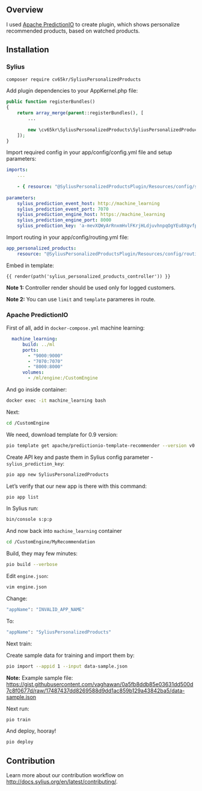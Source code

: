 ## Overview

I used [Apache PredictionIO](http://predictionio.apache.org/index.html) to create plugin, which shows personalize recommended products, based on watched products.

## Installation 

### Sylius

```bash
composer require cv65kr/SyliusPersonalizedProducts
```

Add plugin dependencies to your AppKernel.php file:
```php
public function registerBundles()
{
    return array_merge(parent::registerBundles(), [
        ...
        
        new \cv65kr\SyliusPersonalizedProducts\SyliusPersonalizedProductsPlugin(),
    ]);
}
```

Import required config in your app/config/config.yml file and setup parameters:
```yaml
imports:
    ...
    
    - { resource: "@SyliusPersonalizedProductsPlugin/Resources/config/services.yml" }
    
parameters:
    sylius_prediction_event_host: http://machine_learning
    sylius_prediction_event_port: 7070
    sylius_prediction_engine_host: https://machine_learning
    sylius_prediction_engine_port: 8000
    sylius_prediction_key: 'a-mevXQWyArRnxmHvlFKrjHLdjuvhnpqOgYEu8XgvfpLW0RTuPl_wUUQo3ZWQa5F'
```

Import routing in your app/config/routing.yml file:
```yaml
app_personalized_products:
    resource: "@SyliusPersonalizedProductsPlugin/Resources/config/routing.yml"
```

Embed in template:
```twig
{{ render(path('sylius_personalized_products_controller')) }}
```

**Note 1:** Controller render should be used only for logged customers.

**Note 2:** You can use `limit` and `template` parameres in route.


### Apache PredictionIO

First of all, add in `docker-compose.yml` machine learning:
```yaml
  machine_learning:
      build: ../ml
      ports:
        - "9000:9000"
        - "7070:7070"
        - "8000:8000"
      volumes:
        - /ml/engine:/CustomEngine
``` 

And go inside container:
```bash
docker exec -it machine_learning bash
```

Next:
```bash
cd /CustomEngine
```

We need, download template for 0.9 version:
```bash
pio template get apache/predictionio-template-recommender --version v0.3.2 MyRecommendation
```

Create API key and paste them in Sylius config parameter - `sylius_prediction_key`:
```bash
pio app new SyliusPersonalizedProducts
```

Let’s verify that our new app is there with this command:
```bash
pio app list
```

In Sylius run:
```bash
bin/console s:p:p
```

And now back into `machine_learning` container
```bash
cd /CustomEngine/MyRecommendation
```

Build, they may few minutes:
```bash
pio build --verbose
```

Edit `engine.json`:
```bash
vim engine.json
```

Change:
```bash
"appName": "INVALID_APP_NAME"
```

To:
```bash
"appName": "SyliusPersonalizedProducts"
```

Next train:

Create sample data for training and import them by:
```bash
pio import --appid 1 --input data-sample.json
```

**Note:** Example sample file: https://gist.githubusercontent.com/vaghawan/0a5fb8ddb85e03631dd500d7c8f0677d/raw/17487437dd8269588d9dd1ac859b129a43842ba5/data-sample.json

Next run:
```bash
pio train
```

And deploy, hooray!
```bash
pio deploy
```

## Contribution

Learn more about our contribution workflow on http://docs.sylius.org/en/latest/contributing/.